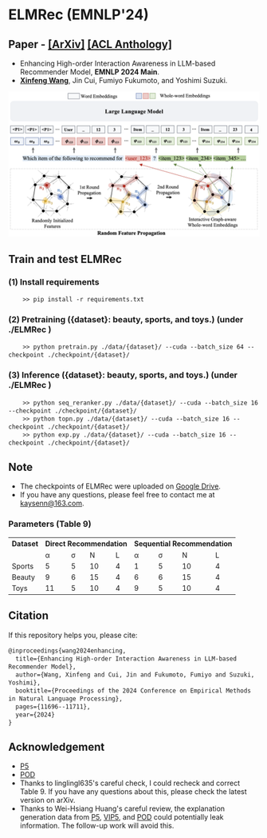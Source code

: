 # ELMRec (EMNLP'24)
## Paper - [[ArXiv]](https://arxiv.org/pdf/2409.19979) [[ACL Anthology]](https://aclanthology.org/2024.emnlp-main.653/)
- Enhancing High-order Interaction Awareness in LLM-based Recommender Model, **EMNLP 2024 Main**.
- [**Xinfeng Wang**](https://wangxfng.github.io/), Jin Cui, Fumiyo Fukumoto, and Yoshimi Suzuki.

![LOGO](./build-resources/framework.png)


## Train and test ELMRec
### (1) Install requirements 
        >> pip install -r requirements.txt

### (2) Pretraining ({dataset}: beauty, sports, and toys.) (under ./ELMRec )
        >> python pretrain.py ./data/{dataset}/ --cuda --batch_size 64 --checkpoint ./checkpoint/{dataset}/

### (3) Inference ({dataset}: beauty, sports, and toys.) (under ./ELMRec )
        >> python seq_reranker.py ./data/{dataset}/ --cuda --batch_size 16 --checkpoint ./checkpoint/{dataset}/
        >> python topn.py ./data/{dataset}/ --cuda --batch_size 16 --checkpoint ./checkpoint/{dataset}/
        >> python exp.py ./data/{dataset}/ --cuda --batch_size 16 --checkpoint ./checkpoint/{dataset}/


## Note
- The checkpoints of ELMRec were uploaded on [Google Drive](https://drive.google.com/drive/folders/131UDvFsUbJHr-G1um4XUNpMfvIJ54FMj?usp=sharing).
- If you have any questions, please feel free to contact me at kaysenn@163.com.


### Parameters (Table 9)
<table>
  <tr>
    <th>Dataset</th>
    <th colspan="4">Direct Recommendation</th>
    <th colspan="4">Sequential Recommendation</th>
  </tr>
  <tr>
    <td></td>
    <td>α</td>
    <td>σ</td>
    <td>N</td>
    <td>L</td>
    <td>α</td>
    <td>σ</td>
    <td>N</td>
    <td>L</td>
  </tr>
  <tr>
    <td>Sports</td>
    <td>5</td>
    <td>5</td>
    <td>10</td>
    <td>4</td>
    <td>1</td>
    <td>5</td>
    <td>10</td>
    <td>4</td>
  </tr>
  <tr>
    <td>Beauty</td>
    <td>9</td>
    <td>6</td>
    <td>15</td>
    <td>4</td>
    <td>6</td>
    <td>6</td>
    <td>15</td>
    <td>4</td>
  </tr>
  <tr>
    <td>Toys</td>
    <td>11</td>
    <td>5</td>
    <td>10</td>
    <td>4</td>
    <td>9</td>
    <td>5</td>
    <td>10</td>
    <td>4</td>
  </tr>
</table>





## Citation
If this repository helps you, please cite:

    @inproceedings{wang2024enhancing,
      title={Enhancing High-order Interaction Awareness in LLM-based Recommender Model},
      author={Wang, Xinfeng and Cui, Jin and Fukumoto, Fumiyo and Suzuki, Yoshimi},
      booktitle={Proceedings of the 2024 Conference on Empirical Methods in Natural Language Processing},
      pages={11696--11711},
      year={2024}
    }



## Acknowledgement
- [P5](https://github.com/jeykigung/P5)
- [POD](https://github.com/lileipisces/POD)
- Thanks to linglingl635's careful check, I could recheck and correct Table 9. If you have any questions about this, please check the latest version on arXiv.
- Thanks to Wei-Hsiang Huang's careful review, the explanation generation data from [P5](https://github.com/jeykigung/P5), [VIP5](https://github.com/jeykigung/VIP5), and [POD](https://github.com/lileipisces/POD) could potentially leak information. The follow-up work will avoid this.
